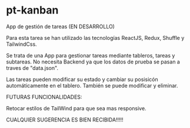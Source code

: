 # pt-kanban
App de gestión de tareas (EN DESARROLLO)

Para esta tarea se han utilizado las tecnologías ReactJS, Redux, Shuffle y TailwindCss.

Se trata de una App para gestionar tareas mediante tableros, tareas y subtareas. No necesita Backend ya que los datos de prueba se pasan a traves de "data.json".

Las tareas pueden modificar su estado y cambiar su posisicón automáticamente en el tablero. También se puede modificar y eliminar.

FUTURAS FUNCIONALIDADES:

Retocar estilos de TailWind para que sea mas responsive.



CUALQUIER SUGERENCIA ES BIEN RECIBIDA!!!!!
